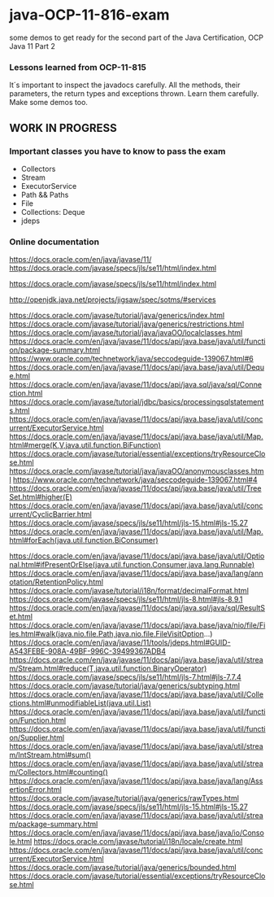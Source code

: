 
# java-OCP-11-816-exam
some demos to get ready for the second part of the Java Certification, OCP Java 11 Part 2


### Lessons learned from OCP-11-815
It´s important to inspect the javadocs carefully. 
All the methods, their parameters, the return types and exceptions thrown. Learn them carefully. Make some demos too.


## WORK IN PROGRESS
### Important classes you have to know to pass the exam
- Collectors
- Stream
- ExecutorService
- Path && Paths
- File
- Collections: Deque
- jdeps

### Online documentation
https://docs.oracle.com/en/java/javase/11/
https://docs.oracle.com/javase/specs/jls/se11/html/index.html


https://docs.oracle.com/javase/specs/jls/se11/html/index.html

http://openjdk.java.net/projects/jigsaw/spec/sotms/#services

https://docs.oracle.com/javase/tutorial/java/generics/index.html
https://docs.oracle.com/javase/tutorial/java/generics/restrictions.html
https://docs.oracle.com/javase/tutorial/java/javaOO/localclasses.html
https://docs.oracle.com/en/java/javase/11/docs/api/java.base/java/util/function/package-summary.html
https://www.oracle.com/technetwork/java/seccodeguide-139067.html#6
https://docs.oracle.com/en/java/javase/11/docs/api/java.base/java/util/Deque.html
https://docs.oracle.com/en/java/javase/11/docs/api/java.sql/java/sql/Connection.html
https://docs.oracle.com/javase/tutorial/jdbc/basics/processingsqlstatements.html
https://docs.oracle.com/en/java/javase/11/docs/api/java.base/java/util/concurrent/ExecutorService.html
https://docs.oracle.com/en/java/javase/11/docs/api/java.base/java/util/Map.html#merge(K,V,java.util.function.BiFunction)
https://docs.oracle.com/javase/tutorial/essential/exceptions/tryResourceClose.html
https://docs.oracle.com/javase/tutorial/java/javaOO/anonymousclasses.html
https://www.oracle.com/technetwork/java/seccodeguide-139067.html#4
https://docs.oracle.com/en/java/javase/11/docs/api/java.base/java/util/TreeSet.html#higher(E)
https://docs.oracle.com/en/java/javase/11/docs/api/java.base/java/util/concurrent/CyclicBarrier.html
https://docs.oracle.com/javase/specs/jls/se11/html/jls-15.html#jls-15.27
https://docs.oracle.com/en/java/javase/11/docs/api/java.base/java/util/Map.html#forEach(java.util.function.BiConsumer)

https://docs.oracle.com/en/java/javase/11/docs/api/java.base/java/util/Optional.html#ifPresentOrElse(java.util.function.Consumer,java.lang.Runnable)
https://docs.oracle.com/en/java/javase/11/docs/api/java.base/java/lang/annotation/RetentionPolicy.html
https://docs.oracle.com/javase/tutorial/i18n/format/decimalFormat.html
https://docs.oracle.com/javase/specs/jls/se11/html/jls-8.html#jls-8.9.1
https://docs.oracle.com/en/java/javase/11/docs/api/java.sql/java/sql/ResultSet.html
https://docs.oracle.com/en/java/javase/11/docs/api/java.base/java/nio/file/Files.html#walk(java.nio.file.Path,java.nio.file.FileVisitOption...)
https://docs.oracle.com/en/java/javase/11/tools/jdeps.html#GUID-A543FEBE-908A-49BF-996C-39499367ADB4
https://docs.oracle.com/en/java/javase/11/docs/api/java.base/java/util/stream/Stream.html#reduce(T,java.util.function.BinaryOperator)
https://docs.oracle.com/javase/specs/jls/se11/html/jls-7.html#jls-7.7.4
https://docs.oracle.com/javase/tutorial/java/generics/subtyping.html
https://docs.oracle.com/en/java/javase/11/docs/api/java.base/java/util/Collections.html#unmodifiableList(java.util.List)
https://docs.oracle.com/en/java/javase/11/docs/api/java.base/java/util/function/Function.html
https://docs.oracle.com/en/java/javase/11/docs/api/java.base/java/util/function/Supplier.html
https://docs.oracle.com/en/java/javase/11/docs/api/java.base/java/util/stream/IntStream.html#sum()
https://docs.oracle.com/en/java/javase/11/docs/api/java.base/java/util/stream/Collectors.html#counting()
https://docs.oracle.com/en/java/javase/11/docs/api/java.base/java/lang/AssertionError.html
https://docs.oracle.com/javase/tutorial/java/generics/rawTypes.html
https://docs.oracle.com/javase/specs/jls/se11/html/jls-15.html#jls-15.27
https://docs.oracle.com/en/java/javase/11/docs/api/java.base/java/util/stream/package-summary.html
https://docs.oracle.com/en/java/javase/11/docs/api/java.base/java/io/Console.html
https://docs.oracle.com/javase/tutorial/i18n/locale/create.html
https://docs.oracle.com/en/java/javase/11/docs/api/java.base/java/util/concurrent/ExecutorService.html
https://docs.oracle.com/javase/tutorial/java/generics/bounded.html
https://docs.oracle.com/javase/tutorial/essential/exceptions/tryResourceClose.html
